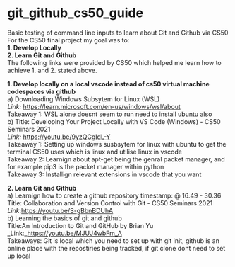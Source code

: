 # git_github_cs50_guide
Basic testing of command line inputs to learn about Git and Github via CS50
For the CS50 final project my goal was to: \
**1. Develop Locally** \
**2. Learn Git and Github** \
The following links were provided by CS50 which helped me learn how to achieve 1. and 2. stated above. 

**1. Develop locally on a local vscode instead of cs50 virtual machine codespaces via github** \
a) Downloading Windows Subsytem for Linux (WSL) \
_Link:_ https://learn.microsoft.com/en-us/windows/wsl/about \
Takeaway 1: WSL alone doesnt seem to run need to install ubuntu also \
b) Title: Developing Your Project Locally with VS Code (Windows) - CS50 Seminars 2021 \
_Link:_ https://youtu.be/9yzQCgIdL-Y \
Takeaway 1: Setting up windows susbsytem for linux with ubuntu to get the terminal CS50 uses which is linux and utilise linux in vscode \
Takeaway 2: Learnign about apt-get being the genral packet manager, and for example pip3 is the packet manager within python \
Takeaway 3: Installign relevant extensions in vscode that you want  

**2. Learn Git and Github** \
a) Learnign how to create a github repository timestamp: @ 16.49 - 30.36 \
Title: Collaboration and Version Control with Git - CS50 Seminars 2021 \
_Link_:https://youtu.be/S-gBbnBDUhA \
b) Learning the basics of git and github \
Title:An Introduction to Git and GitHub by Brian Yu \
_Link:_https://youtu.be/MJUJ4wbFm_A \
Takeaways: Git is local which you need to set up with git init, github is an online place with the repostiries being tracked, if git clone dont need to set up local 

